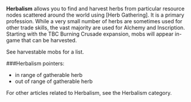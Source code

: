 **Herbalism** allows you to find and harvest herbs from particular resource nodes scattered around the world using [Herb Gathering]. It is a primary profession. While a very small number of herbs are sometimes used for other trade skills, the vast majority are used for Alchemy and Inscription. Starting with the TBC Burning Crusade expansion, mobs will appear in-game that can be harvested.

See harvestable mobs for a list.

###Herbalism pointers:

- in range of gatherable herb
- out of range of gatherable herb

For other articles related to Herbalism, see the Herbalism category.

